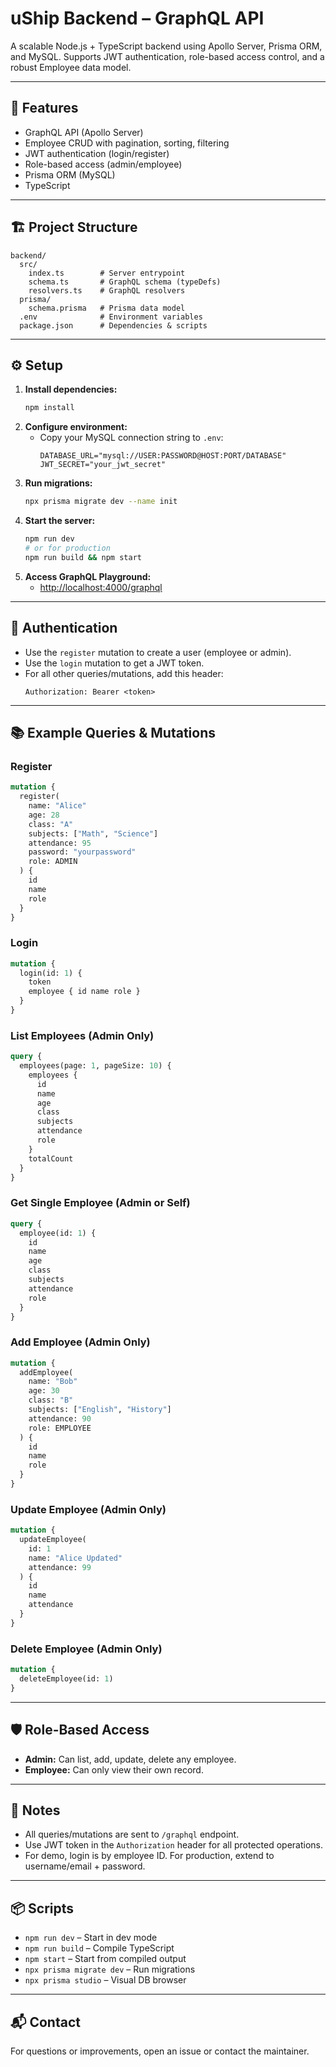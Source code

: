 # uShip Backend – GraphQL API

A scalable Node.js + TypeScript backend using Apollo Server, Prisma ORM, and MySQL. Supports JWT authentication, role-based access control, and a robust Employee data model.

---

## 🚀 Features
- GraphQL API (Apollo Server)
- Employee CRUD with pagination, sorting, filtering
- JWT authentication (login/register)
- Role-based access (admin/employee)
- Prisma ORM (MySQL)
- TypeScript

---

## 🏗️ Project Structure
```
backend/
  src/
    index.ts        # Server entrypoint
    schema.ts       # GraphQL schema (typeDefs)
    resolvers.ts    # GraphQL resolvers
  prisma/
    schema.prisma   # Prisma data model
  .env              # Environment variables
  package.json      # Dependencies & scripts
```

---

## ⚙️ Setup
1. **Install dependencies:**
   ```sh
   npm install
   ```
2. **Configure environment:**
   - Copy your MySQL connection string to `.env`:
     ```env
     DATABASE_URL="mysql://USER:PASSWORD@HOST:PORT/DATABASE"
     JWT_SECRET="your_jwt_secret"
     ```
3. **Run migrations:**
   ```sh
   npx prisma migrate dev --name init
   ```
4. **Start the server:**
   ```sh
   npm run dev
   # or for production
   npm run build && npm start
   ```
5. **Access GraphQL Playground:**
   - [http://localhost:4000/graphql](http://localhost:4000/graphql)

---

## 🔐 Authentication
- Use the `register` mutation to create a user (employee or admin).
- Use the `login` mutation to get a JWT token.
- For all other queries/mutations, add this header:
  ```
  Authorization: Bearer <token>
  ```

---

## 📚 Example Queries & Mutations

### Register
```graphql
mutation {
  register(
    name: "Alice"
    age: 28
    class: "A"
    subjects: ["Math", "Science"]
    attendance: 95
    password: "yourpassword"
    role: ADMIN
  ) {
    id
    name
    role
  }
}
```

### Login
```graphql
mutation {
  login(id: 1) {
    token
    employee { id name role }
  }
}
```

### List Employees (Admin Only)
```graphql
query {
  employees(page: 1, pageSize: 10) {
    employees {
      id
      name
      age
      class
      subjects
      attendance
      role
    }
    totalCount
  }
}
```

### Get Single Employee (Admin or Self)
```graphql
query {
  employee(id: 1) {
    id
    name
    age
    class
    subjects
    attendance
    role
  }
}
```

### Add Employee (Admin Only)
```graphql
mutation {
  addEmployee(
    name: "Bob"
    age: 30
    class: "B"
    subjects: ["English", "History"]
    attendance: 90
    role: EMPLOYEE
  ) {
    id
    name
    role
  }
}
```

### Update Employee (Admin Only)
```graphql
mutation {
  updateEmployee(
    id: 1
    name: "Alice Updated"
    attendance: 99
  ) {
    id
    name
    attendance
  }
}
```

### Delete Employee (Admin Only)
```graphql
mutation {
  deleteEmployee(id: 1)
}
```

---

## 🛡️ Role-Based Access
- **Admin:** Can list, add, update, delete any employee.
- **Employee:** Can only view their own record.

---

## 📝 Notes
- All queries/mutations are sent to `/graphql` endpoint.
- Use JWT token in the `Authorization` header for all protected operations.
- For demo, login is by employee ID. For production, extend to username/email + password.

---

## 📦 Scripts
- `npm run dev` – Start in dev mode
- `npm run build` – Compile TypeScript
- `npm start` – Start from compiled output
- `npx prisma migrate dev` – Run migrations
- `npx prisma studio` – Visual DB browser

---

## 📬 Contact
For questions or improvements, open an issue or contact the maintainer. 